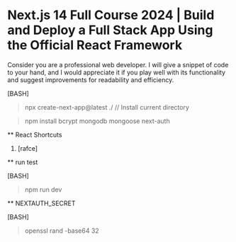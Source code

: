 
#	Next.js 14 Full Course 2024 | Build and Deploy a Full Stack App Using the Official React Framework

Consider you are a professional web developer. I will give a snippet of code to your hand, and I would appreciate it if you play well with its functionality and suggest improvements for readability and efficiency.

[BASH]

> npx create-next-app@latest ./			// Install current directory

> npm install bcrypt mongodb mongoose next-auth 

** React Shortcuts

1.	[rafce]



** run test

[BASH]

> npm run dev


** NEXTAUTH_SECRET

[BASH]

> openssl rand -base64 32


